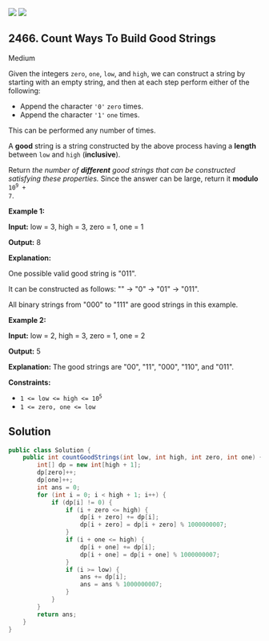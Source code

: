 [![](https://img.shields.io/github/stars/javadev/LeetCode-in-Java?label=Stars&style=flat-square)](https://github.com/javadev/LeetCode-in-Java)
[![](https://img.shields.io/github/forks/javadev/LeetCode-in-Java?label=Fork%20me%20on%20GitHub%20&style=flat-square)](https://github.com/javadev/LeetCode-in-Java/fork)

## 2466\. Count Ways To Build Good Strings

Medium

Given the integers `zero`, `one`, `low`, and `high`, we can construct a string by starting with an empty string, and then at each step perform either of the following:

*   Append the character `'0'` `zero` times.
*   Append the character `'1'` `one` times.

This can be performed any number of times.

A **good** string is a string constructed by the above process having a **length** between `low` and `high` (**inclusive**).

Return _the number of **different** good strings that can be constructed satisfying these properties._ Since the answer can be large, return it **modulo** <code>10<sup>9</sup> + 7</code>.

**Example 1:**

**Input:** low = 3, high = 3, zero = 1, one = 1

**Output:** 8

**Explanation:**

One possible valid good string is "011".

It can be constructed as follows: "" -> "0" -> "01" -> "011".

All binary strings from "000" to "111" are good strings in this example. 

**Example 2:**

**Input:** low = 2, high = 3, zero = 1, one = 2

**Output:** 5

**Explanation:** The good strings are "00", "11", "000", "110", and "011". 

**Constraints:**

*   <code>1 <= low <= high <= 10<sup>5</sup></code>
*   `1 <= zero, one <= low`

## Solution

```java
public class Solution {
    public int countGoodStrings(int low, int high, int zero, int one) {
        int[] dp = new int[high + 1];
        dp[zero]++;
        dp[one]++;
        int ans = 0;
        for (int i = 0; i < high + 1; i++) {
            if (dp[i] != 0) {
                if (i + zero <= high) {
                    dp[i + zero] += dp[i];
                    dp[i + zero] = dp[i + zero] % 1000000007;
                }
                if (i + one <= high) {
                    dp[i + one] += dp[i];
                    dp[i + one] = dp[i + one] % 1000000007;
                }
                if (i >= low) {
                    ans += dp[i];
                    ans = ans % 1000000007;
                }
            }
        }
        return ans;
    }
}
```